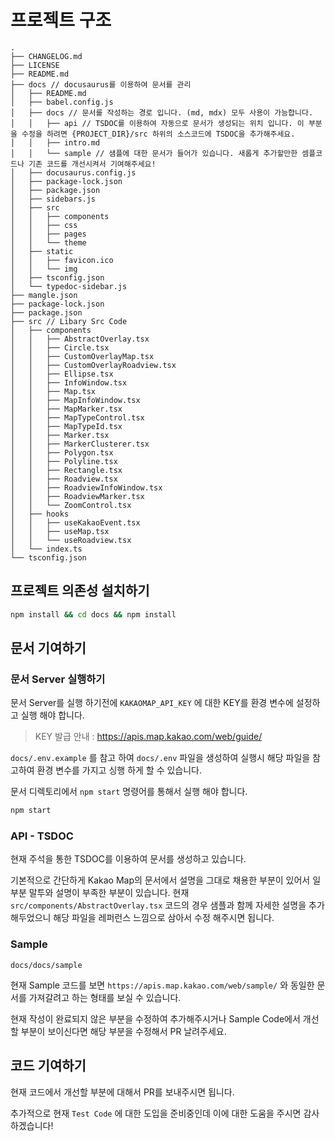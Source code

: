 # 프로젝트 구조

```
.
├── CHANGELOG.md
├── LICENSE
├── README.md
├── docs // docusaurus를 이용하여 문서를 관리
│   ├── README.md
│   ├── babel.config.js
│   ├── docs // 문서를 작성하는 경로 입니다. (md, mdx) 모두 사용이 가능합니다.
│   │   ├── api // TSDOC를 이용하여 자동으로 문서가 생성되는 위치 입니다. 이 부분을 수정을 하려면 {PROJECT_DIR}/src 하위의 소스코드에 TSDOC을 추가해주세요.
│   │   ├── intro.md
│   │   └── sample // 샘플에 대한 문서가 들어가 있습니다. 새롭게 추가할만한 셈플코드나 기존 코드를 개선시켜서 기여해주세요!
│   ├── docusaurus.config.js
│   ├── package-lock.json
│   ├── package.json
│   ├── sidebars.js
│   ├── src
│   │   ├── components
│   │   ├── css
│   │   ├── pages
│   │   └── theme
│   ├── static
│   │   ├── favicon.ico
│   │   └── img
│   ├── tsconfig.json
│   └── typedoc-sidebar.js
├── mangle.json
├── package-lock.json
├── package.json
├── src // Libary Src Code
│   ├── components
│   │   ├── AbstractOverlay.tsx
│   │   ├── Circle.tsx
│   │   ├── CustomOverlayMap.tsx
│   │   ├── CustomOverlayRoadview.tsx
│   │   ├── Ellipse.tsx
│   │   ├── InfoWindow.tsx
│   │   ├── Map.tsx
│   │   ├── MapInfoWindow.tsx
│   │   ├── MapMarker.tsx
│   │   ├── MapTypeControl.tsx
│   │   ├── MapTypeId.tsx
│   │   ├── Marker.tsx
│   │   ├── MarkerClusterer.tsx
│   │   ├── Polygon.tsx
│   │   ├── Polyline.tsx
│   │   ├── Rectangle.tsx
│   │   ├── Roadview.tsx
│   │   ├── RoadviewInfoWindow.tsx
│   │   ├── RoadviewMarker.tsx
│   │   └── ZoomControl.tsx
│   ├── hooks
│   │   ├── useKakaoEvent.tsx
│   │   ├── useMap.tsx
│   │   └── useRoadview.tsx
│   └── index.ts
└── tsconfig.json
```

## 프로젝트 의존성 설치하기

```sh
npm install && cd docs && npm install
```

## 문서 기여하기

### 문서 Server 실행하기

문서 Server를 실행 하기전에 `KAKAOMAP_API_KEY` 에 대한 KEY를 환경 변수에 설정하고 실행 해야 합니다.

> KEY 발급 안내 : https://apis.map.kakao.com/web/guide/

`docs/.env.example` 를 참고 하여 `docs/.env` 파일을 생성하여 실행시 해당 파일을 참고하여 환경 변수를 가지고 싱행 하게 할 수 있습니다.

문서 디렉토리에서 `npm start` 명령어를 통해서 실행 해야 합니다.

```sh
npm start
```

### API - TSDOC

현재 주석을 통한 TSDOC를 이용하여 문서를 생성하고 있습니다.

기본적으로 간단하게 Kakao Map의 문서에서 설명을 그대로 채용한 부분이 있어서 일부분 말투와 설명이 부족한 부분이 있습니다. 현재 `src/components/AbstractOverlay.tsx` 코드의 경우 샘플과 함께 자세한 설명을 추가 해두었으니 해당 파일을 레퍼런스 느낌으로 삼아서 수정 해주시면 됩니다.

### Sample

`docs/docs/sample`

현재 Sample 코드를 보면 `https://apis.map.kakao.com/web/sample/` 와 동일한 문서를 가져갈려고 하는 형태를 보실 수 있습니다.

현재 작성이 완료되지 않은 부분을 수정하여 추가해주시거나 Sample Code에서 개선 할 부분이 보이신다면 해당 부분을 수정해서 PR 날려주세요.

## 코드 기여하기

현재 코드에서 개선할 부분에 대해서 PR를 보내주시면 됩니다.

추가적으로 현재 `Test Code` 에 대한 도입을 준비중인데 이에 대한 도움을 주시면 감사하겠습니다!

